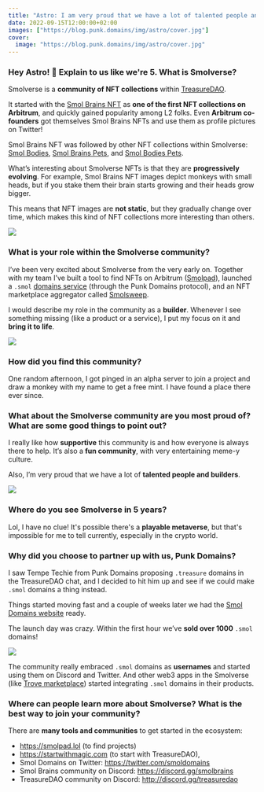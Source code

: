 ```yaml
---
title: "Astro: I am very proud that we have a lot of talented people and builders"
date: 2022-09-15T12:00:00+02:00
images: ["https://blog.punk.domains/img/astro/cover.jpg"]
cover:
  image: "https://blog.punk.domains/img/astro/cover.jpg"
---
```


### Hey Astro! 👋 Explain to us like we're 5. What is Smolverse?

Smolverse is a **community of NFT collections** within [TreasureDAO](https://treasure.lol/). 

It started with the [Smol Brains NFT](https://trove.treasure.lol/collection/smol-brains) as **one of the first NFT collections on Arbitrum**, and quickly gained popularity among L2 folks. Even **Arbitrum co-founders** got themselves Smol Brains NFTs and use them as profile pictures on Twitter!

Smol Brains NFT was followed by other NFT collections within Smolverse: [Smol Bodies](https://trove.treasure.lol/collection/smol-bodies), [Smol Brains Pets](https://trove.treasure.lol/collection/smol-brains-pets), and [Smol Bodies Pets](https://trove.treasure.lol/collection/smol-bodies-pets).

What’s interesting about Smolverse NFTs is that they are **progressively evolving**. For example, Smol Brains NFT images depict monkeys with small heads, but if you stake them their brain starts growing and their heads grow bigger. 

This means that NFT images are **not static**, but they gradually change over time, which makes this kind of NFT collections more interesting than others.

![](/img/astro/harry-steven.jpg)

### What is your role within the Smolverse community?

I’ve been very excited about Smolverse from the very early on. Together with my team I’ve built a tool to find NFTs on Arbitrum ([Smolpad](https://smolpad.lol)), launched a `.smol` [domains service](http://smol.domains/) (through the Punk Domains protocol), and an NFT marketplace aggregator called [Smolsweep](https://www.smolsweep.lol/).

I would describe my role in the community as a **builder**. Whenever I see something missing (like a product or a service), I put my focus on it and **bring it to life**.

![](/img/astro/astro-twitter.png)

### How did you find this community?

One random afternoon, I got pinged in an alpha server to join a project and draw a monkey with my name to get a free mint. I have found a place there ever since.

### What about the Smolverse community are you most proud of? What are some good things to point out?

I really like how **supportive** this community is and how everyone is always there to help. It’s also a **fun community**, with very entertaining meme-y culture.

Also, I’m very proud that we have a lot of **talented people and builders**.

![](/img/astro/smolverse.jpg)

### Where do you see Smolverse in 5 years?

Lol, I have no clue! It's possible there's a **playable metaverse**, but that's impossible for me to tell currently, especially in the crypto world.

### Why did you choose to partner up with us, Punk Domains?

I saw Tempe Techie from Punk Domains proposing `.treasure` domains in the TreasureDAO chat, and I decided to hit him up and see if we could make `.smol` domains a thing instead. 

Things started moving fast and a couple of weeks later we had the [Smol Domains website](https://smol.domains) ready. 

The launch day was crazy. Within the first hour we’ve **sold over 1000** `.smol` domains!

![](/img/astro/smol-domains.png)

The community really embraced `.smol` domains as **usernames** and started using them on Discord and Twitter. And other web3 apps in the Smolverse (like [Trove marketplace](https://trove.treasure.lol/)) started integrating `.smol` domains in their products.

### Where can people learn more about Smolverse? What is the best way to join your community?

There are **many tools and communities** to get started in the ecosystem:

- https://smolpad.lol (to find projects) 
- https://startwithmagic.com (to start with TreasureDAO),
- Smol Domains on Twitter: https://twitter.com/smoldomains 
- Smol Brains community on Discord: https://discord.gg/smolbrains 
- TreasureDAO community on Discord: http://discord.gg/treasuredao 
